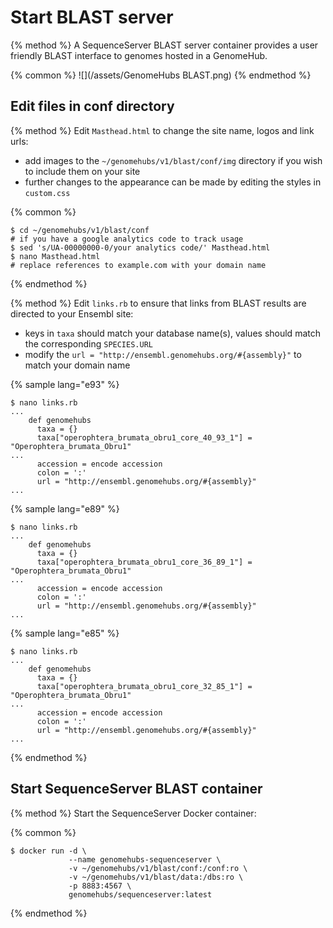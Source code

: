 # Start BLAST server

{% method %}
A SequenceServer BLAST server container provides a user friendly BLAST interface to genomes hosted in a GenomeHub.

{% common %}
![](/assets/GenomeHubs BLAST.png)
{% endmethod %}


## Edit files in conf directory

{% method %}
Edit `Masthead.html` to change the site name, logos and link urls:
* add images to the `~/genomehubs/v1/blast/conf/img` directory if you wish to include them on your site
* further changes to the appearance can be made by editing the styles in `custom.css`

{% common %}
```
$ cd ~/genomehubs/v1/blast/conf
# if you have a google analytics code to track usage
$ sed 's/UA-00000000-0/your analytics code/' Masthead.html
$ nano Masthead.html
# replace references to example.com with your domain name
```
{% endmethod %}

{% method %}
Edit `links.rb` to ensure that links from BLAST results are directed to your Ensembl site:
* keys in `taxa` should match your database name(s), values should match the corresponding `SPECIES.URL`
* modify the `url = "http://ensembl.genomehubs.org/#{assembly}"` to match your domain name

{% sample lang="e93" %}
```
$ nano links.rb
...
    def genomehubs
      taxa = {}
      taxa["operophtera_brumata_obru1_core_40_93_1"] = "Operophtera_brumata_Obru1"
...
      accession = encode accession
      colon = ':'
      url = "http://ensembl.genomehubs.org/#{assembly}"
...

```
{% sample lang="e89" %}
```
$ nano links.rb
...
    def genomehubs
      taxa = {}
      taxa["operophtera_brumata_obru1_core_36_89_1"] = "Operophtera_brumata_Obru1"
...
      accession = encode accession
      colon = ':'
      url = "http://ensembl.genomehubs.org/#{assembly}"
...

```
{% sample lang="e85" %}
```
$ nano links.rb
...
    def genomehubs
      taxa = {}
      taxa["operophtera_brumata_obru1_core_32_85_1"] = "Operophtera_brumata_Obru1"
...
      accession = encode accession
      colon = ':'
      url = "http://ensembl.genomehubs.org/#{assembly}"
...

```
{% endmethod %}


## Start SequenceServer BLAST container

{% method %}
Start the SequenceServer Docker container:

{% common %}
```
$ docker run -d \
             --name genomehubs-sequenceserver \
             -v ~/genomehubs/v1/blast/conf:/conf:ro \
             -v ~/genomehubs/v1/blast/data:/dbs:ro \
             -p 8883:4567 \
             genomehubs/sequenceserver:latest
```

{% endmethod %}


